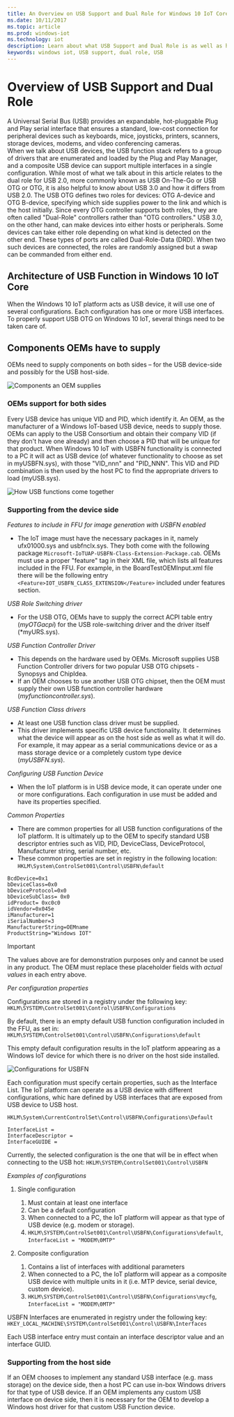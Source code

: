 ```yaml
---
title: An Overview on USB Support and Dual Role for Windows 10 IoT Core
ms.date: 10/11/2017
ms.topic: article
ms.prod: windows-iot
ms.technology: iot
description: Learn about what USB Support and Dual Role is as well as how to customize this for your Windows 10 IoT Core devices.
keywords: windows iot, USB support, dual role, USB
---
```


# Overview of USB Support and Dual Role

A Universal Serial Bus (USB) provides an expandable, hot-pluggable Plug and Play serial interface that ensures a standard, low-cost connection for peripheral devices such as keyboards, mice, joysticks, printers, scanners, storage devices, modems, and video conferencing cameras.  
When we talk about USB devices, the USB function stack refers to a group of drivers that are enumerated and loaded by the Plug and Play Manager, and a composite USB device can support multiple interfaces in a single configuration. 
While most of what we talk about in this article relates to the dual role for USB 2.0, more commonly known as USB On-The-Go or USB OTG or OTG, it is also helpful to know about USB 3.0 and how it differs from USB 2.0. 
The USB OTG defines two roles for devices: OTG A-device and OTG B-device, specifying which side supplies power to the link and which is the host initially. Since every OTG controller supports both roles, they are often called "Dual-Role" controllers rather than "OTG controllers." 
USB 3.0, on the other hand, can make devices into either hosts or peripherals. Some devices can take either role depending on what kind is detected on the other end. These types of ports are called Dual-Role-Data (DRD). When two such devices are connected, the roles are randomly assigned but a swap can be commanded from either end. 

## Architecture of USB Function in Windows 10 IoT Core

When the Windows 10 IoT platform acts as USB device, it will use one of several configurations. Each configuration has one or more USB interfaces. 
To properly support USB OTG on Windows 10 IoT, several things need to be taken care of.  

## Components OEMs have to supply

OEMs need to supply components on both sides – for the USB device-side and possibly for the USB host-side.  

![Components an OEM supplies](../media/USB-Support/OEM-Components.png)

### OEMs support for both sides

Every USB device has unique VID and PID, which identify it. An OEM, as the manufacturer of a Windows IoT-based USB device, needs to supply those.  OEMs can apply to the USB Consortium and obtain their company VID (if they don't have one already) and then choose a PID that will be unique for that product. When Windows 10 IoT with USBFN functionality is connected to a PC it will act as USB device (of whatever functionality to choose as set in myUSBFN.sys), with those "VID_nnn" and "PID_NNN". This VID and PID combination is then used by the host PC to find the appropriate drivers to load (myUSB.sys). 

![How USB functions come together](../media/USB-Support/OEM-supplies.png)

### Supporting from the device side

_Features to include in FFU for image generation with USBFN enabled_
* The IoT image must have the necessary packages in it, namely ufx01000.sys and usbfnclx.sys. They both come with the following package `Microsoft-IoTUAP-USBFN-Class-Extension-Package.cab`. OEMs must use a proper "feature" tag in their XML file, which lists all features included in the FFU. For example, in the BoardTestOEMInput.xml file there will be the following entry `<Feature>IOT_USBFN_CLASS_EXTENSION</Feature>` included under <Microsoft> features section. 

_USB Role Switching driver_
* For the USB OTG, OEMs have to supply the correct ACPI table entry (*myOTGacpi*) for the USB role-switching driver and the driver itself (*myURS.sys).

_USB Function Controller Driver_
* This depends on the hardware used by OEMs. Microsoft supplies USB Function Controller drivers for two popular USB OTG chipsets - Synopsys and ChipIdea.
* If an OEM chooses to use another USB OTG chipset, then the OEM must supply their own USB function controller hardware (*myfunctioncontroller.sys*).

_USB Function Class drivers_
* At least one USB function class driver must be supplied.
* This driver implements specific USB device functionality. It determines what the device will appear as on the host side as well as what it will do.
For example, it may appear as a serial communications device or as a mass storage device or a completely custom type device (*myUSBFN.sys*).

_Configuring USB Function Device_
* When the IoT platform is in USB device mode, it can operate under one or more configurations. Each configuration in use must be added and have its properties specified.

_Common Properties_
* There are common properties for all USB function configurations of the IoT platform. It is ultimately up to the OEM to specify standard USB descriptor
entries such as VID, PID, DeviceClass, DeviceProtocol, Manufacturer string, serial number, etc.
* These common properties are set in registry in the following location: `HKLM\System\ControlSet001\Control\USBFN\default`

```
BcdDevice=0x1 
bDeviceClass=0x0 
bDeviceProtocol=0x0 
bDeviceSubClass= 0x0 
idProduct= 0xc0c0 
idVendor=0x045e 
iManufacturer=1 
iSerialNumber=3 
ManufacturerString=OEMname 
ProductString="Windows IOT" 
```
> [!IMPORTANT]
> The values above are for demonstration purposes only and cannot be used in any product. The OEM must replace these placeholder fields with *actual values* in each entry above.

_Per configuration properties_

Configurations are stored in a registry under the following key: `HKLM\SYSTEM\ControlSet001\Control\USBFN\Configurations`

By default, there is an empty default USB function configuration included in the FFU, as set in: `HKLM\SYSTEM\ControlSet001\Control\USBFN\Configurations\default`

This empty default configuration results in the IoT platform appearing as a Windows IoT device for which there is no driver on the host side installed.

![Configurations for USBFN](../media/USB-Support/config-screenshot.png)

Each configuration must specify certain properties, such as the Interface List. The IoT platform can operate as a USB device with different configurations, whic hare defined by USB interfaces
that are exposed from USB device to USB host.

`HKLM\System\CurrentControlSet\Control\USBFN\Configurations\Default`

```
InterfaceList =
InterfaceDescriptor =
InterfaceGUIDE =
```

Currently, the selected configuration is the one that will be in effect when connecting to the USB hot: `HKLM\SYSTEM\ControlSet001\Control\USBFN`

_Examples of configurations_

1. Single configuration
   1. Must contain at least one interface
   2. Can be a default configuration
   3. When connected to a PC, the IoT platform will appear as that type of USB device (e.g. modem or storage).
   4. `HKLM\SYSTEM\ControlSet001\Control\USBFN\Configurations\default`, `InterfaceList = "MODEM\0MTP"`

2. Composite configuration
   1. Contains a list of interfaces with additional parameters
   2. When connected to a PC, the IoT platform will appear as a composite USB device with multiple units in it (i.e. MTP device, serial device, custom device).
   3. `HKLM\SYSTEM\ControlSet001\Control\USBFN\Configurations\mycfg`, `InterfaceList = "MODEM\0MTP"`

USBFN Interfaces are enumerated in registry under the following key:
`HKEY_LOCAL_MACHINE\SYSTEM\ControlSet001\Control\USBFN\Interfaces`

Each USB interface entry must contain an interface descriptor value and an interface GUID.

### Supporting from the host side

If an OEM chooses to implement any standard USB interface (e.g.  mass storage) on the device side, then a host PC can use in-box Windows drivers for that type of USB device. 
If an OEM implements any custom USB interface on device side, then it is necessary for the OEM to develop a Windows host driver for that custom USB Function device. 
